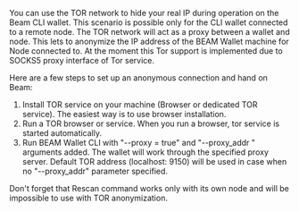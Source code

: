 You can use the TOR network to hide your real IP during operation on the Beam CLI wallet.
This scenario is possible only for the CLI wallet connected to a remote node.
The TOR network will act as a proxy between a wallet and node.
This lets to anonymize the IP address of the BEAM Wallet machine for Node connected to.
At the moment this Tor support is implemented due to SOCKS5 proxy interface of Tor service.

Here are a few steps to set up an anonymous connection and hand on Beam:
1. Install TOR service on your machine (Browser or dedicated TOR service). The easiest way is to use browser installation.
2. Run a TOR browser or service. When you run a browser, tor service is started automatically.
3. Run BEAM Wallet CLI with "--proxy = true" and "--proxy_addr <tor service address>" arguments added. The wallet will work through the specified proxy server. Default TOR address (localhost: 9150) will be used in case when no "--proxy_addr" parameter specified.

Don't forget that Rescan command works only with its own node and will be impossible to use with TOR anonymization.
